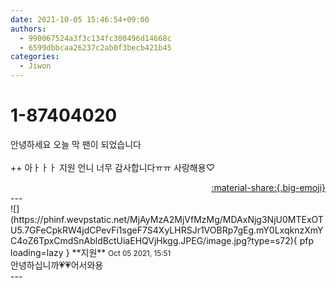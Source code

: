 ```yaml
---
date: 2021-10-05 15:46:54+09:00
authors:
  - 990067524a3f3c134fc300496d14668c
  - 6599dbbcaa26237c2ab0f3becb421b45
categories:
  - Jiwon
---
```


# 1-87404020

<div class="post-container" markdown="1">
<div class="content-container md-sidebar__scrollwrap" markdown="1">

안녕하세요 오늘 막 팬이 되었습니다 <br><br>++ 아ㅏㅏㅏ 지원 언니 너무 감사합니다ㅠㅠ 사랑해용♡

</div>
</div>

<div style="text-align: right;" markdown="1">
<a href="https://weverse.io/fromis9/fanpost/1-87404020" style="text-align: right;">:material-share:{.big-emoji}</a>
</div>
---

<div class="comments-container md-sidebar__scrollwrap" markdown="1">
<div class="comment" markdown="1">
<div class='id-container' markdown="1">
![](https://phinf.wevpstatic.net/MjAyMzA2MjVfMzMg/MDAxNjg3NjU0MTExOTU5.7GFeCpkRW4jdCPevFi1sgeF7S4XyLHRSJr1VOBRp7gEg.mY0LxqknzXmYC4oZ6TpxCmdSnAbldBctUiaEHQVjHkgg.JPEG/image.jpg?type=s72){ pfp loading=lazy }
**<span class="artist">지원</span>** <small>Oct 05 2021, 15:51</small><br>
</div>
<div class='comment-body' markdown="1">
안녕하십니까💗💗어서와용
</div>
</div>
</div>
---

